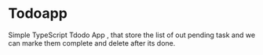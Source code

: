 # Todoapp
Simple TypeScript Tdodo App , that store the list of out pending task and we can marke them complete and delete after its done.
